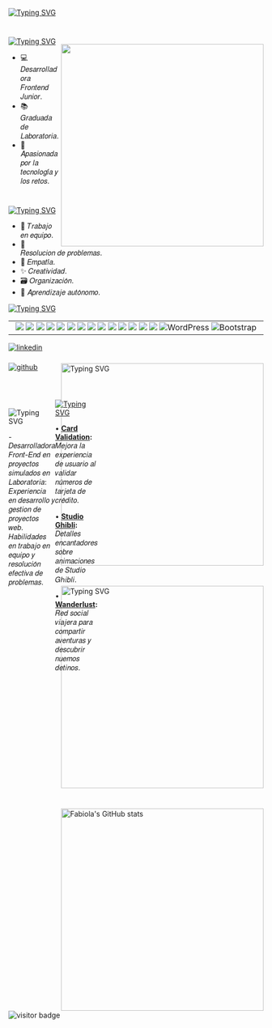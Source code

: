 <a  href="https://git.io/typing-svg"><img src="https://readme-typing-svg.herokuapp.com?font=Fira+Code&pause=1000&color=F495BF&random=false&width=435&lines=%F0%9D%93%97%F0%9D%93%B8%F0%9D%93%B5%F0%9D%93%AA%2C++%F0%9D%93%A2%F0%9D%93%B8%F0%9D%94%82+%F0%9D%93%95%F0%9D%93%AA%F0%9D%93%AB%F0%9D%93%B2%F0%9D%93%B8%F0%9D%93%B5%F0%9D%93%AA+%F0%9D%93%95%F0%9D%93%B5%F0%9D%93%B8%F0%9D%93%BB%F0%9D%93%AE%F0%9D%93%BC!+%F0%9F%91%8B" alt="Typing SVG" /></a>
<p> 
<img  style="margin-top: 40px;" align="right" width="400px" src="https://38.media.tumblr.com/9e8b4f6eaf0e55021d5d4f49802709de/tumblr_na7aebnEbO1rk2t0fo1_r1_500.gif" >
</p>

<div style="margin-top: 40px;" align="left" width="800px">
<a href="https://git.io/typing-svg"><img src="https://readme-typing-svg.herokuapp.com?font=Fira+Code&pause=1000&color=F495BF&random=false&width=435&lines=%F0%9F%93%9D+%F0%9D%93%90%F0%9D%93%AC%F0%9D%93%AE%F0%9D%93%BB%F0%9D%93%AC%F0%9D%93%AA+%F0%9D%93%AD%F0%9D%93%AE+%F0%9D%93%B6%F0%9D%93%B2" alt="Typing SVG" /></a>
<ul>
  <li>💻 𝐷𝑒𝑠𝑎𝑟𝑟𝑜𝑙𝑙𝑎𝑑𝑜𝑟𝑎 𝐹𝑟𝑜𝑛𝑡𝑒𝑛𝑑 𝐽𝑢𝑛𝑖𝑜𝑟.</li>
  <li>📚 𝐺𝑟𝑎𝑑𝑢𝑎𝑑𝑎 𝑑𝑒 𝐿𝑎𝑏𝑜𝑟𝑎𝑡𝑜𝑟𝑖𝑎.</li>
  <li>🌟 𝐴𝑝𝑎𝑠𝑖𝑜𝑛𝑎𝑑𝑎 𝑝𝑜𝑟 𝑙𝑎 𝑡𝑒𝑐𝑛𝑜𝑙𝑜𝑔𝑖́𝑎 𝑦 𝑙𝑜𝑠 𝑟𝑒𝑡𝑜𝑠.</li>
</ul>
</div>
 <div style="margin-top: 40px;" align="left" width="400px">

[![Typing SVG](https://readme-typing-svg.herokuapp.com?font=Fira+Code&pause=1000&color=F495BF&random=false&width=435&lines=+%F0%9F%8E%AF+%F0%9D%93%97%F0%9D%93%AA%F0%9D%93%AB%F0%9D%93%B2%F0%9D%93%B5%F0%9D%93%B2%F0%9D%93%AD%F0%9D%93%AA%F0%9D%93%AD%F0%9D%93%AE%F0%9D%93%BC+%F0%9D%93%91%F0%9D%93%B5%F0%9D%93%AA%F0%9D%93%B7%F0%9D%93%AD%F0%9D%93%AA%F0%9D%93%BC)](https://git.io/typing-svg)
 <br>
 <ul>
  <li>🤝 𝑇𝑟𝑎𝑏𝑎𝑗𝑜 𝑒𝑛 𝑒𝑞𝑢𝑖𝑝𝑜.</li>
  <li>🧠 𝑅𝑒𝑠𝑜𝑙𝑢𝑐𝑖𝑜𝑛 𝑑𝑒 𝑝𝑟𝑜𝑏𝑙𝑒𝑚𝑎𝑠.</li>
  <li>🌈 𝐸𝑚𝑝𝑎𝑡𝑖́𝑎.</li>
  <li>✨ 𝐶𝑟𝑒𝑎𝑡𝑖𝑣𝑖𝑑𝑎𝑑.</li>
  <li>🗃️ 𝑂𝑟𝑔𝑎𝑛𝑖𝑧𝑎𝑐𝑖𝑜́𝑛.</li>
  <li>📖 𝐴𝑝𝑟𝑒𝑛𝑑𝑖𝑧𝑎𝑗𝑒 𝑎𝑢𝑡𝑜́𝑛𝑜𝑚𝑜.</li>
</ul>


</div>

[![Typing SVG](https://readme-typing-svg.herokuapp.com?font=Fira+Code&pause=1000&color=F495BF&random=false&width=435&lines=%F0%9F%9B%A0%EF%B8%8F+%F0%9D%93%97%F0%9D%93%AE%F0%9D%93%BB%F0%9D%93%BB%F0%9D%93%AA%F0%9D%93%B6%F0%9D%93%B2%F0%9D%93%AE%F0%9D%93%B7%F0%9D%93%BD%F0%9D%93%AA%F0%9D%93%BC+%F0%9D%93%A3%F0%9D%93%AE%F0%9D%93%AC%F0%9D%93%B7%F0%9D%93%B8%F0%9D%93%B5%C3%B3%F0%9D%93%B0%F0%9D%93%B2%F0%9D%93%AC%F0%9D%93%AA%F0%9D%93%BC)](https://git.io/typing-svg)
<div align="left">  
  <table><tr><td valign="top" width="33%">
<div align="center">  
 <img src="https://img.shields.io/badge/Jest-C21325?style=for-the-badge&logo=jest&logoColor=white" />
 <img src="https://img.shields.io/badge/Canva-%2300C4CC.svg?&style=for-the-badge&logo=Canva&logoColor=white" />
 <img src="https://img.shields.io/badge/Figma-F24E1E?style=for-the-badge&logo=figma&logoColor=white" />
 <img src="https://img.shields.io/badge/GIT-E44C30?style=for-the-badge&logo=git&logoColor=white" />
 <img src="https://img.shields.io/badge/Trello-0052CC?style=for-the-badge&logo=trello&logoColor=white" />
 <img src="https://img.shields.io/badge/JavaScript-323330?style=for-the-badge&logo=javascript&logoColor=F7DF1E" />
 <img src="https://img.shields.io/badge/HTML5-E34F26?style=for-the-badge&logo=html5&logoColor=white" />
 <img src="https://img.shields.io/badge/CSS3-1572B6?style=for-the-badge&logo=css3&logoColor=white" />
 <img src="https://img.shields.io/badge/VSCode-0078D4?style=for-the-badge&logo=visual%20studio%20code&logoColor=white" />
 <img src="https://img.shields.io/badge/Slack-4A154B?style=for-the-badge&logo=slack&logoColor=white" />
 <img src="https://img.shields.io/badge/Zoom-2D8CFF?style=for-the-badge&logo=zoom&logoColor=white" />
 <img src="https://img.shields.io/badge/Node.js-339933?style=for-the-badge&logo=nodedotjs&logoColor=white" />
 <img src="https://img.shields.io/badge/React-20232A?style=for-the-badge&logo=react&logoColor=61DAFB" />
 <img src="https://img.shields.io/badge/GitHub-100000?style=for-the-badge&logo=github&logoColor=white" />
  <img src="https://img.shields.io/badge/WordPress-21759B?style=for-the-badge&logo=wordpress&logoColor=white" alt="WordPress">
<img src="https://img.shields.io/badge/Bootstrap-7952B3?style=for-the-badge&logo=bootstrap&logoColor=white" alt="Bootstrap">
      </div>
    </td></tr></table>  
</div>
 
<img  style="margin-top: 40px;" align="right" width="400px"   src="https://readme-typing-svg.herokuapp.com?font=Fira+Code&pause=1000&color=F495BF&random=false&width=435&lines=%F0%9F%93%8A+%F0%9D%93%94%F0%9D%93%BC%F0%9D%93%BD%F0%9D%93%AA%F0%9D%93%AD%F0%9D%93%B2%F0%9D%93%BC%F0%9D%93%BD%F0%9D%93%B2%F0%9D%93%AC%F0%9D%93%AA%F0%9D%93%BC" alt="Typing SVG" />
<div align="left" width="40%">
<img     style="margin-top: 40px;" align="right" width="400px"    src="https://readme-typing-svg.herokuapp.com?font=Fira+Code&pause=1000&color=F495BF&random=false&width=435&lines=%F0%9F%93%AB+%F0%9D%93%92%F0%9D%93%B8%F0%9D%93%B7%F0%9D%93%BD%F0%9D%93%AA%F0%9D%93%AC%F0%9D%93%BD%F0%9D%93%B8+" alt="Typing SVG" />
<div align="left">
<a href="https://linkedin.com/in/fabiola-fc" target="_blank">
<img align="center"  src=https://img.shields.io/badge/linkedin-%231E77B5.svg?&style=for-the-badge&logo=linkedin&logoColor=white alt=linkedin style="margin-bottom: 5px;" />
</a>
   </div>
  <br>
<a href="https://github.com/kellyfabiolafc" target="_blank">
<img   align="center"  src=https://img.shields.io/badge/github-%2324292e.svg?&style=for-the-badge&logo=github&logoColor=white alt=github style="margin-bottom: 5px;" />
</a>  
   </div>
 <br>
 <img   style="margin-top: 40px;" align="right" width="400px"  src="https://github-readme-stats.vercel.app/api?username=kellyfabiolafc&show_icons=true&theme=radical" alt="Fabiola's GitHub stats">
<br>
<br>



<div style="display: flex; justify-content: space-around;">
  <br>
    <div   align="left" width="400px" >
      <br>
<img src="https://readme-typing-svg.herokuapp.com?font=Fira+Code&pause=1000&color=F495BF&random=false&width=435&lines=%F0%9F%9A%80+%F0%9D%93%94%F0%9D%94%81%F0%9D%93%B9%F0%9D%93%AE%F0%9D%93%BB%F0%9D%93%B2%F0%9D%93%AE%F0%9D%93%B7%F0%9D%93%AC%F0%9D%93%B2%F0%9D%93%AA" alt="Typing SVG" />
 <p> - 𝐷𝑒𝑠𝑎𝑟𝑟𝑜𝑙𝑙𝑎𝑑𝑜𝑟𝑎 𝐹𝑟𝑜𝑛𝑡-𝐸𝑛𝑑 𝑒𝑛 𝑝𝑟𝑜𝑦𝑒𝑐𝑡𝑜𝑠 𝑠𝑖𝑚𝑢𝑙𝑎𝑑𝑜𝑠 𝑒𝑛 <br> 𝐿𝑎𝑏𝑜𝑟𝑎𝑡𝑜𝑟𝑖𝑎: 𝐸𝑥𝑝𝑒𝑟𝑖𝑒𝑛𝑐𝑖𝑎 𝑒𝑛 𝑑𝑒𝑠𝑎𝑟𝑟𝑜𝑙𝑙𝑜 𝑦 𝑔𝑒𝑠𝑡𝑖𝑜𝑛 𝑑𝑒 <br> 
   𝑝𝑟𝑜𝑦𝑒𝑐𝑡𝑜𝑠  𝑤𝑒𝑏. 𝐻𝑎𝑏𝑖𝑙𝑖𝑑𝑎𝑑𝑒𝑠 𝑒𝑛 𝑡𝑟𝑎𝑏𝑎𝑗𝑜 𝑒𝑛 𝑒𝑞𝑢𝑖𝑝𝑜 𝑦 <br>
   𝑟𝑒𝑠𝑜𝑙𝑢𝑐𝑖𝑜́𝑛 𝑒𝑓𝑒𝑐𝑡𝑖𝑣𝑎 𝑑𝑒 𝑝𝑟𝑜𝑏𝑙𝑒𝑚𝑎𝑠.</p>
    </div>
    <div align="left" width="200px">
        <a href="https://git.io/typing-svg"><img src="https://readme-typing-svg.herokuapp.com?font=Fira+Code&pause=1000&color=F495BF&random=false&width=435&lines=+%F0%9F%8C%9F+%F0%9D%93%9F%F0%9D%93%BB%F0%9D%93%B8%F0%9D%94%82%F0%9D%93%AE%F0%9D%93%AC%F0%9D%93%BD%F0%9D%93%B8%F0%9D%93%BC+%F0%9D%93%93%F0%9D%93%AE%F0%9D%93%BC%F0%9D%93%BD%F0%9D%93%AA%F0%9D%93%AC%F0%9D%93%AA%F0%9D%93%AD%F0%9D%93%B8%F0%9D%93%BC" alt="Typing SVG" /></a>
<p>  • <strong><a href="https://kellyfabiolafc.github.io/DEV004-card-validation/"> Card Validation</a>:</strong> 𝑀𝑒𝑗𝑜𝑟𝑎 𝑙𝑎 𝑒𝑥𝑝𝑒𝑟𝑖𝑒𝑛𝑐𝑖𝑎
      𝑑𝑒 𝑢𝑠𝑢𝑎𝑟𝑖𝑜 𝑎𝑙  <br> 𝑣𝑎𝑙𝑖𝑑𝑎𝑟  𝑛𝑢́𝑚𝑒𝑟𝑜𝑠   𝑑𝑒
      𝑡𝑎𝑟𝑗𝑒𝑡𝑎 𝑑𝑒 𝑐𝑟𝑒́𝑑𝑖𝑡𝑜.</p>
      <p> • <strong><a href="https://kellyfabiolafc.github.io/DEV004-data-lovers/src/"> Studio Ghibli</a>:</strong> 𝐷𝑒𝑡𝑎𝑙𝑙𝑒𝑠 𝑒𝑛𝑐𝑎𝑛𝑡𝑎𝑑𝑜𝑟𝑒𝑠
      𝑠𝑜𝑏𝑟𝑒  <br> 𝑎𝑛𝑖𝑚𝑎𝑐𝑖𝑜𝑛𝑒𝑠 𝑑𝑒 𝑆𝑡𝑢𝑑𝑖𝑜 𝐺ℎ𝑖𝑏𝑙𝑖.</p>
    <p> • <strong><a href="https://wanderlust-kea.netlify.app/"> Wanderlust</a>:</strong> 𝑅𝑒𝑑 𝑠𝑜𝑐𝑖𝑎𝑙 𝑣𝑖𝑎𝑗𝑒𝑟𝑎 𝑝𝑎𝑟𝑎 𝑐𝑜𝑚𝑝𝑎𝑟𝑡𝑖𝑟  <br> 𝑎𝑣𝑒𝑛𝑡𝑢𝑟𝑎𝑠 𝑦 𝑑𝑒𝑠𝑐𝑢𝑏𝑟𝑖𝑟 𝑛𝑢𝑒𝑚𝑜𝑠 𝑑𝑒𝑡𝑖𝑛𝑜𝑠. </p>
    </div>
</div>



![visitor badge](https://visitor-badge.laobi.icu/badge?page_id=kellyfabiolafc)

